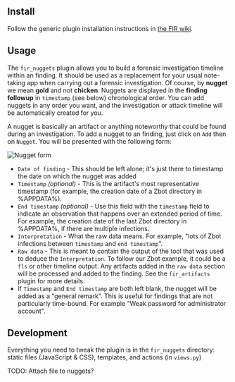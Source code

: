 ## Install

Follow the generic plugin installation instructions in [the FIR wiki](https://github.com/certsocietegenerale/FIR/wiki/Plugins).

## Usage

The `fir_nuggets` plugin allows you to build a forensic investigation timeline within an finding. It should be used as a replacement for your usual note-taking app when carrying out a forensic investigation. Of course, by **nugget** we mean **gold** and not **chicken**.
Nuggets are displayed in the **finding followup** in `timestamp` (see below) chronological order. You can add nuggets in any order you want, and the investigation or attack timeline will be automatically created for you.

A nugget is basically an artifact or anything noteworthy that could be found during an investigation. To add a nugget to an finding, just click on `Add` then on `Nugget`. You will be presented with the following form:

![Nugget form](nugget_form.png)

* `Date of finding` - This should be left alone; it's just there to timestamp the date on which the nugget was added
* `Timestamp` *(optional)* - This is the artifact's most representative timestamp (for example, the creation date of a Zbot directory in %APPDATA%).
* `End timestamp` *(optional)* - Use this field with the `timestamp` field to indicate an observation that happens over an extended period of time. For example, the creation date of the last Zbot directory in %APPDATA%, if there are multiple infections.
* `Interpretation` - What the raw data means. For example, "lots of Zbot infections between `timestamp` and `end timestamp`".
* `Raw data` - This is meant to contain the output of the tool that was used to deduce the `Interpretation`. To follow our Zbot example, it could be a `fls` or other timeline output. Any artifacts added in the `raw data` section will be processed and added to the finding. See the `fir_artifacts` plugin for more details.
* If `Timestamp` and `End timestamp` are both left blank, the nugget will be added as a "general remark". This is useful for findings that are not particularly time-bound. For example "Weak password for administrator account".


## Development

Everything you need to tweak the plugin is in the `fir_nuggets` directory: static files (JavaScript & CSS), templates, and actions (in `views.py`)

TODO: Attach file to nuggets?
